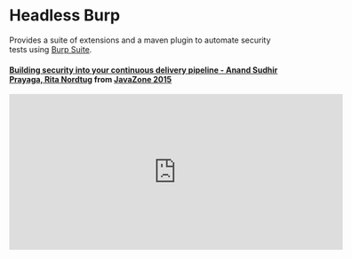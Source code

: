 # Headless Burp

Provides a suite of extensions and a maven plugin to automate security tests using [Burp Suite].

#### [Building security into your continuous delivery pipeline - Anand Sudhir Prayaga, Rita Nordtug] from [JavaZone 2015]
<iframe src="https://player.vimeo.com/video/138877230" width="600" height="281" frameborder="0" webkitallowfullscreen mozallowfullscreen allowfullscreen></iframe>

[installation guide]: user-guide/installation.md
[getting started guide]: getting-started.md
[Burp Suite]: https://portswigger.net/burp
[Headless Burp Proxy]: user-guide/burp-extensions/headless-burp-proxy.md
[Headless Burp Scanner]: user-guide/burp-extensions/headless-burp-scanner.md
[Headless Burp Maven Plugin]: user-guide/maven-plugin/usage.md
[Building security into your continuous delivery pipeline - Anand Sudhir Prayaga, Rita Nordtug]: https://2015.javazone.no/details.html?talk=7a3fcb229a2ea4aa520b4ba43c7b5fd16548d8b778b95e3d4d551eaf8ac68681
[JavaZone 2015]: https://vimeo.com/javazone